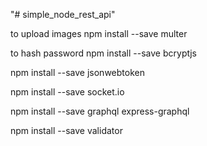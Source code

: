 "# simple_node_rest_api" 

to upload images
npm install --save multer

to hash password
npm install --save bcryptjs

npm install --save jsonwebtoken

npm install --save socket.io

npm install --save graphql express-graphql

npm install --save validator